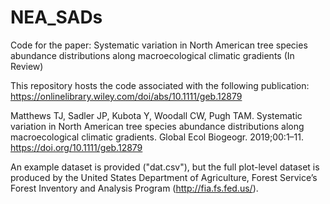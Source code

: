 # NEA_SADs
Code for the paper: Systematic variation in North American tree species abundance distributions along macroecological climatic gradients  (In Review)

This repository hosts the code associated with the following publication: https://onlinelibrary.wiley.com/doi/abs/10.1111/geb.12879

Matthews TJ, Sadler JP, Kubota Y, Woodall CW, Pugh TAM. Systematic variation in North American tree species abundance distributions along macroecological climatic gradients. Global Ecol Biogeogr. 2019;00:1–11. https://doi.org/10.1111/geb.12879

An example dataset is provided ("dat.csv"), but the full plot-level dataset is produced by the 
United States  Department of Agriculture, Forest Service’s Forest Inventory and Analysis Program (http://fia.fs.fed.us/).
